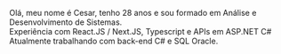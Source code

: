 Olá, meu nome é Cesar, tenho 28 anos e sou formado em Análise e Desenvolvimento de Sistemas. <br/>
Experiência com React.JS / Next.JS, Typescript e APIs em ASP.NET C#  <br/>
Atualmente trabalhando com back-end C# e SQL Oracle.
